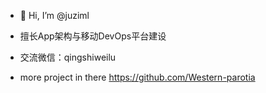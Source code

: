 - 👋 Hi, I’m @juziml

- 擅长App架构与移动DevOps平台建设

- 交流微信：qingshiweilu

- more project in there https://github.com/Western-parotia
